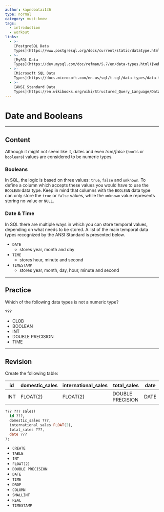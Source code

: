```yaml
---
author: kapnobatai136
type: normal
category: must-know
tags:
  - introduction
  - workout
links:
  - >-
    [PostgreSQL Data
    Types](https://www.postgresql.org/docs/current/static/datatype.html){documentation}
  - >-
    [MySQL Data
    Types](https://dev.mysql.com/doc/refman/5.7/en/data-types.html){website}
  - >-
    [Microsoft SQL Data
    Types](https://docs.microsoft.com/en-us/sql/t-sql/data-types/data-types-transact-sql){website}
  - >-
    [ANSI Standard Data
    Types](https://en.wikibooks.org/wiki/Structured_Query_Language/Data_Types){website}
---
```


# Date and Booleans


---

## Content

Although it might not seem like it, dates and even *true/false* (`bool`s or `boolean`s) values are considered to be numeric types.

### Booleans

In SQL, the logic is based on three values: `true`, `false` and `unknown`. To define a column which accepts these values you would have to use the `BOOLEAN` data type. Keep in mind that columns with the `BOOLEAN` data type can only store the `true` or `false` values, while the `unknown` value represents storing no value or `NULL`.

### Date & Time

In SQL there are multiple ways in which you can store temporal values, depending on what needs to be stored. A list of the main temporal data types recognized by the ANSI Standard is presented below.

- `DATE`
  - stores year, month and day
- `TIME`
  - stores hour, minute and second
- `TIMESTAMP`
  - stores year, month, day, hour, minute and second


---

## Practice

Which of the following data types is not a numeric type?

???

- CLOB
- BOOLEAN
- INT
- DOUBLE PRECISION
- TIME


---

## Revision

Create the following table:

| id  | domestic_sales | international_sales | total_sales      | date |
| --- | -------------- | ------------------- | ---------------- | ---- |
| INT | FLOAT(2)       | FLOAT(2)            | DOUBLE PRECISION | DATE |

```sql
??? ??? sales(
  id ???,
  domestic_sales ???,
  international_sales FLOAT(2),
  total_sales ???,
  date ???
);
```

- `CREATE`
- `TABLE`
- `INT`
- `FLOAT(2)`
- `DOUBLE PRECISION`
- `DATE`
- `TIME`
- `DROP`
- `COLUMN`
- `SMALLINT`
- `REAL`
- `TIMESTAMP`
